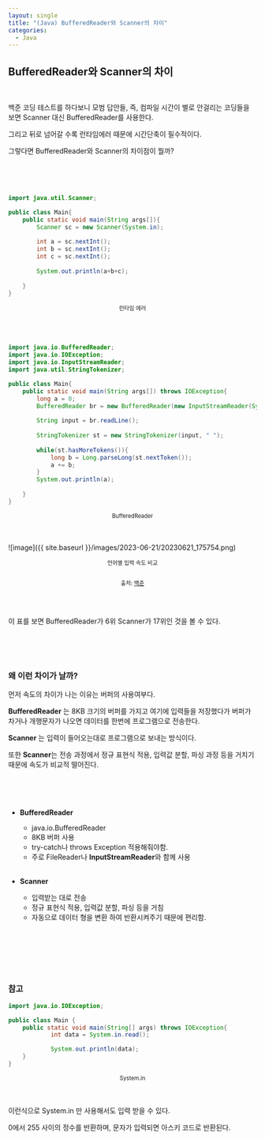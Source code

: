 ```yaml
---
layout: single
title: "(Java) BufferedReader와 Scanner의 차이"
categories:
  - Java
---
```


## BufferedReader와 Scanner의 차이

<br>

백준 코딩 테스트를 하다보니 모범 답안들, 즉, 컴파일 시간이 별로 안걸리는 코딩들을 보면 Scanner 대신 BufferedReader를 사용한다.

그리고 뒤로 넘어갈 수록 런타임에러 때문에 시간단축이 필수적이다.

그렇다면 BufferedReader와 Scanner의 차이점이 뭘까?

<br>
<br>
<br>


```java
import java.util.Scanner;

public class Main{
    public static void main(String args[]){
        Scanner sc = new Scanner(System.in);
        
        int a = sc.nextInt();
        int b = sc.nextInt();
        int c = sc.nextInt();
        
        System.out.println(a+b+c);
        
    }
}
```

<div style="text-align:center; font-size:0.8em;">런타임 에러</div>

<br>
<br>
<br>

```java
import java.io.BufferedReader;
import java.io.IOException;
import java.io.InputStreamReader;
import java.util.StringTokenizer;

public class Main{
    public static void main(String args[]) throws IOException{
        long a = 0;
        BufferedReader br = new BufferedReader(new InputStreamReader(System.in));
        
        String input = br.readLine();
        
        StringTokenizer st = new StringTokenizer(input, " ");
        
        while(st.hasMoreTokens()){
            long b = Long.parseLong(st.nextToken());
            a += b;
        }
        System.out.println(a);
      
    }
}
```

<div style="text-align:center; font-size:0.8em;">BufferedReader</div>

<br>
<br>

![image]({{ site.baseurl }}/images/2023-06-21/20230621_175754.png)

<div style="text-align:center; font-size:0.8em;">언어별 입력 속도 비교 <br><br> 

출처: [백준](https://www.acmicpc.net/blog/search/%EC%9E%85%EB%A0%A5+%EC%86%8D%EB%8F%84 "github")

</div>

<br>
<br>

이 표를 보면 BufferedReader가 6위 Scanner가 17위인 것을 볼 수 있다.

<br>
<br>
<br>

### 왜 이런 차이가 날까?

 먼저 속도의 차이가 나는 이유는 버퍼의 사용여부다. 

 **BufferedReader** 는 8KB 크기의 버퍼를 가지고 여기에 입력들을 저장했다가 버퍼가 차거나 개행문자가 나오면 데이터를 한번에 프로그램으로 전송한다.

**Scanner** 는 입력이 들어오는대로 프로그램으로 보내는 방식이다.

또한 **Scanner**는 전송 과정에서 정규 표현식 적용, 입력값 분할, 파싱 과정 등을 거치기 때문에 속도가 비교적 떨어진다.


<br>
<br>
<br>


* **BufferedReader**
  * java.io.BufferedReader
  * 8KB 버퍼 사용
  * try-catch나 throws Exception 적용해줘야함.
  * 주로 FileReader나 **InputStreamReader**와 함께 사용

  <br>

* **Scanner**
  * 입력받는 대로 전송
  * 정규 표현식 적용, 입력값 분할, 파싱 등을 거침
  * 자동으로 데이터 형을 변환 하여 반환시켜주기 때문에 편리함.

<br>
<br>
<br>
<br>
<br>

### 참고


```java
import java.io.IOException;

public class Main {
    public static void main(String[] args) throws IOException{
            int data = System.in.read();

            System.out.println(data);
    }
}
```

<div style="text-align:center; font-size:0.8em;">System.in</div>

<br>
<br>

이런식으로 System.in 만 사용해서도 입력 받을 수 있다.

0에서 255 사이의 정수를 반환하며, 문자가 입력되면 아스키 코드로 반환된다.